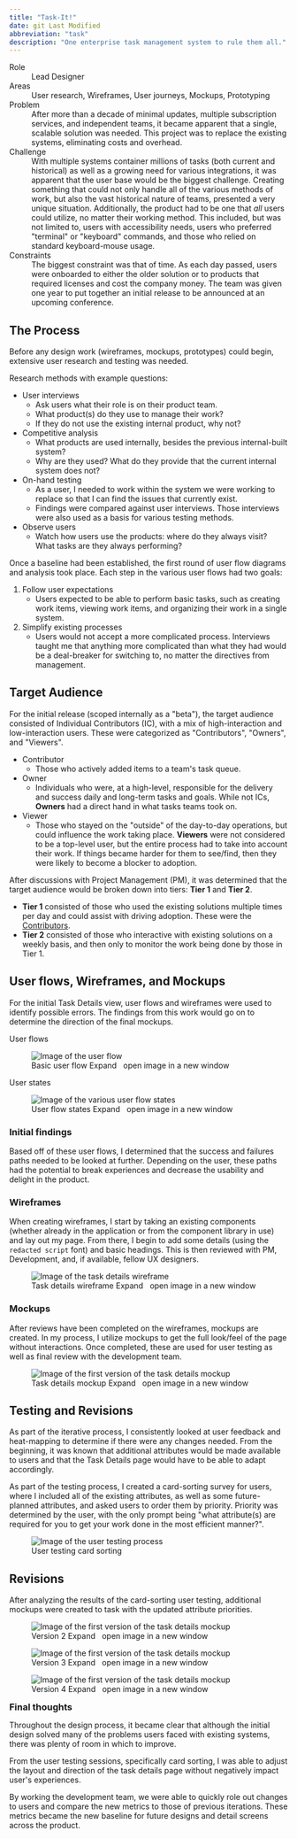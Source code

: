 ```yaml
---
title: "Task-It!"
date: git Last Modified
abbreviation: "task"
description: "One enterprise task management system to rule them all."
---
```

<div class="container px-0 mb-5">
  <div class="row mx-0">
    <div class="col">
      <sl-card class="card-basic" style="--border-color: var(--sl-color-primary-400); --border-width: 2px;">
        <dl>
          <dt class="col-sm-2">Role</dt>
          <dd class="col-sm-10">Lead Designer</dd>
          <dt class="col-sm-2">Areas</dt>
          <dd class="col-sm-10">User research, Wireframes, User journeys, Mockups, Prototyping</dd>
          <dt class="col-sm-2">Problem</dt>
          <dd class="col-sm-10">After more than a decade of minimal updates, multiple subscription services, and independent teams, it became apparent that a single, scalable solution was needed. This project was to replace the existing systems, eliminating costs and overhead.</dd>
          <dt class="col-sm-2">Challenge</dt>
          <dd class="col-sm-10">With multiple systems container millions of tasks (both current and historical) as well as a growing need for various integrations, it was apparent that the user base would be the biggest challenge. Creating something that could not only handle all of the various methods of work, but also the vast historical nature of teams, presented a very unique situation. Additionally, the product had to be one that <i>all</i> users could utilize, no matter their working method. This included, but was not limited to, users with accessibility needs, users who preferred "terminal" or "keyboard" commands, and those who relied on standard keyboard-mouse usage.</dd>
          <dt class="col-sm-2">Constraints</dt>
          <dd class="col-sm-10">The biggest constraint was that of time. As each day passed, users were onboarded to either the older solution or to products that required licenses and cost the company money. The team was given one year to put together an initial release to be announced at an upcoming conference.</dd>
        </dl>
      </sl-card>
    </div>
  </div>
  <div class="row mx-0">
    <div class="col">
      <h2>The Process</h2>
      <p>Before any design work (wireframes, mockups, prototypes) could begin, extensive user research and testing was needed.</p>
      <p>Research methods with example questions:
        <ul>
          <li>User interviews
            <ul>
              <li>Ask users what their role is on their product team.</li>
              <li>What product(s) do they use to manage their work?</li>
              <li>If they do not use the existing internal product, why not?</li>
            </ul>
          </li>
          <li>Competitive analysis
            <ul>
              <li>What products are used internally, besides the previous internal-built system?</li>
              <li>Why are they used? What do they provide that the current internal system does not?</li>
            </ul>
          </li>
          <li>On-hand testing
            <ul>
              <li>As a user, I needed to work within the system we were working to replace so that I can find the issues that currently exist.</li>
              <li>Findings were compared against user interviews. Those interviews were also used as a basis for various testing methods.</li>
            </ul>
          </li>
          <li>Observe users
            <ul>
              <li>Watch how users use the products: where do they always visit? What tasks are they always performing?</li>
            </ul>
          </li>
        </ul>
      </p>
      <p>Once a baseline had been established, the first round of user flow diagrams and analysis took place. Each step in the various user flows had two goals:
        <ol>
          <li>Follow user expectations
            <ul>
              <li>Users expected to be able to perform basic tasks, such as creating work items, viewing work items, and organizing their work in a single system.</li>
            </ul>
          </li>
          <li>Simplify existing processes
            <ul>
              <li>Users would not accept a more complicated process. Interviews taught me that anything more complicated than what they had would be a deal-breaker for switching to, no matter the directives from management.</li>
            </ul>
          </li>
        </ol>
      </p>
      <h2>Target Audience</h2>
      <p>For the initial release (scoped internally as a "beta"), the target audience consisted of Individual Contributors (IC), with a mix of high-interaction and low-interaction users. These were categorized as "Contributors", "Owners", and "Viewers".</p>
      <ul>
        <li>Contributor
          <ul>
            <li>Those who actively added items to a team's task queue.</li>
          </ul>
        </li>
        <li>Owner
          <ul>
            <li>Individuals who were, at a high-level, responsible for the delivery and success daily and long-term tasks and goals. While not ICs, <strong>Owners</strong> had a direct hand in what tasks teams took on.</li>
          </ul>
        </li>
        <li>Viewer
          <ul>
            <li>Those who stayed on the "outside" of the day-to-day operations, but could influence the work taking place. <strong>Viewers</strong> were not considered to be a top-level user, but the entire process had to take into account their work. If things became harder for them to see/find, then they were likely to become a blocker to adoption.</li>
          </ul>
        </li>
      </ul>
      <p>After discussions with Project Management (PM), it was determined that the target audience would be broken down into tiers: <strong>Tier 1</strong> and <strong>Tier 2</strong>.
        <ul>
          <li><strong>Tier 1</strong> consisted of those who used the existing solutions multiple times per day and could assist with driving adoption. These were the <u>Contributors</u>.
          </li>
          <li><strong>Tier 2</strong> consisted of those who interactive with existing solutions on a weekly basis, and then only to monitor the work being done by those in Tier 1.
          </li>
        </ul>
      </p>
      <h2>User flows, Wireframes, and Mockups</h2>
      <p>For the initial Task Details view, user flows and wireframes were used to identify possible errors. The findings from this work would go on to determine the direction of the final mockups.</p>
      <div class="row">
        <div class="col-md-6">
          <p class="font-weight-semibold mb-0 text-body-emphasis">User flows</p>
          <figure class="figure">
            <img src="../../img/task-it_user-flow.png" class="figure-img img-fluid rounded" alt="Image of the user flow" loading="lazy">
            <figcaption class="figure-caption text-align-center">Basic user flow
              <sl-button href="../../img/task-it_user-flow.png" variant="text" size="medium" >
                Expand
                <fa-icon type="duotone" weight="solid" name="expand" size="md" style="padding: 0 4px;"></fa-icon>
                <sl-visually-hidden>open image in a new window</sl-visually-hidden>
              </sl-button>
            </figcaption>
          </figure>
        </div>
        <div class="col-md-6">
          <p class="fw-semibold mb-0 text-body-emphasis">User states</p>
          <figure class="figure">
            <img src="../../img/task-it_user-states.png" class="figure-img img-fluid rounded" alt="Image of the various user flow states" loading="lazy">
            <figcaption class="figure-caption text-align-center">User flow states
              <sl-button href="../../img/task-it_user-states.png" variant="text" size="medium" >
                Expand
                <fa-icon type="duotone" weight="solid" name="expand" size="md" style="padding: 0 4px;"></fa-icon>
                <sl-visually-hidden>open image in a new window</sl-visually-hidden>
              </sl-button>
            </figcaption>
          </figure>
        </div>
      </div>
      <h3>Initial findings</h3>
      <p>Based off of these user flows, I determined that the success and failures paths needed to be looked at further. Depending on the user, these paths had the potential to break experiences and decrease the usability and delight in the product.
      </p>
      <div class="row">
        <div class="col-md-6">
          <h3>Wireframes</h3>
          <p>When creating wireframes, I start by taking an existing components (whether already in the application or from the component library in use) and lay out my page. From there, I begin to add some details (using the <code>redacted script</code> font) and basic headings. This is then reviewed with PM, Development, and, if available, fellow UX designers.</p>
          <figure class="figure">
            <img src="../../img/task-it_task-details_wireframe.png" class="figure-img img-fluid rounded" alt="Image of the task details wireframe" loading="lazy">
            <figcaption class="figure-caption text-align-center">Task details wireframe
              <sl-button href="../../img/task-it_task-details_wireframe.png" variant="text" size="medium" >
                Expand
                <fa-icon type="duotone" weight="solid" name="expand" size="md" style="padding: 0 4px;"></fa-icon>
                <sl-visually-hidden>open image in a new window</sl-visually-hidden>
              </sl-button>
            </figcaption>
          </figure>
        </div>
        <div class="col-md-6">
          <h3>Mockups</h3>
          <p>After reviews have been completed on the wireframes, mockups are created. In my process, I utilize mockups to get the full look/feel of the page without interactions. Once completed, these are used for user testing as well as final review with the development team.</p>
          <figure class="figure">
            <img src="../../img/task-it_task-details_mockup1.png" class="figure-img img-fluid rounded" alt="Image of the first version of the task details mockup" loading="lazy">
            <figcaption class="figure-caption text-align-center">Task details mockup
              <sl-button href="../../img/task-it_task-details_mockup1.png" variant="text" size="medium" >
                Expand
                <fa-icon type="duotone" weight="solid" name="expand" size="md" style="padding: 0 4px;"></fa-icon>
                <sl-visually-hidden>open image in a new window</sl-visually-hidden>
              </sl-button>
            </figcaption>
          </figure>
        </div>
      </div>
      <h2>Testing and Revisions</h2>
      <p>As part of the iterative process, I consistently looked at user feedback and heat-mapping to determine if there were any changes needed. From the beginning, it was known that additional attributes would be made available to users and that the Task Details page would have to be able to adapt accordingly.</p>
      <p>As part of the testing process, I created a card-sorting survey for users, where I included all of the existing attributes, as well as some future-planned attributes, and asked users to order them by priority. Priority was determined by the user, with the only prompt being "what attribute(s) are required for you to get your work done in the most efficient manner?".</p>
      <figure class="figure">
        <img src="../../img/task-it_user-survey.png" class="figure-img img-fluid rounded" alt="Image of the user testing process" loading="lazy">
        <figcaption class="figure-caption text-align-center">User testing card sorting
        </figcaption>
      </figure>
      <h2>Revisions</h2>
      <p>After analyzing the results of the card-sorting user testing, additional mockups were created to task with the updated attribute priorities.</p>
      <div class="row">
        <div class="col-md-4">
          <figure class="figure">
            <img src="../../img/task-it_task-details_mockup2.png" class="figure-img img-fluid rounded" alt="Image of the first version of the task details mockup">
            <figcaption class="figure-caption text-align-center">Version 2
              <sl-button href="../../img/task-it_task-details_mockup2.png" variant="text" size="medium" >
                Expand
                <fa-icon type="duotone" weight="solid" name="expand" size="md" style="padding: 0 4px;"></fa-icon>
                <sl-visually-hidden>open image in a new window</sl-visually-hidden>
              </sl-button>
            </figcaption>
          </figure>
        </div>
        <div class="col-md-4">
          <figure class="figure">
            <img src="../../img/task-it_task-details_mockup3.png" class="figure-img img-fluid rounded" alt="Image of the first version of the task details mockup">
            <figcaption class="figure-caption text-align-center">Version 3
              <sl-button href="../../img/task-it_task-details_mockup3.png" variant="text" size="medium" >
                Expand
                <fa-icon type="duotone" weight="solid" name="expand" size="md" style="padding: 0 4px;"></fa-icon>
                <sl-visually-hidden>open image in a new window</sl-visually-hidden>
              </sl-button>
            </figcaption>
          </figure>
        </div>
        <div class="col-md-4">
          <figure class="figure">
            <img src="../../img/task-it_task-details_mockup4.png" class="figure-img img-fluid rounded" alt="Image of the first version of the task details mockup">
            <figcaption class="figure-caption text-align-center">Version 4
              <sl-button href="../../img/task-it_task-details_mockup4.png" variant="text" size="medium" >
                Expand
                <fa-icon type="duotone" weight="solid" name="expand" size="md" style="padding: 0 4px;"></fa-icon>
                <sl-visually-hidden>open image in a new window</sl-visually-hidden>
              </sl-button>
            </figcaption>
          </figure>
        </div>
      </div>
      <div class="mt-5 mb-3">
        <sl-card class="card-header">
          <div slot="header">
            <h3 class="p-0">Final thoughts</h3>
          </div>
          <p>Throughout the design process, it became clear that although the initial design solved many of the problems users faced with existing systems, there was plenty of room in which to improve.
          </p>
          <p>From the user testing sessions, specifically card sorting, I was able to adjust the layout and direction of the task details page without negatively impact user's experiences.</p>
          <p>By working the development team, we were able to quickly role out changes to users and compare the new metrics to those of previous iterations. These metrics became the new baseline for future designs and detail screens across the product.</p>
        </sl-card>
        <style>
          .card-header::part(base) {
            background-color: var(--sl-color-neutral-50);
          }
          .card-header [slot='header'] {
            display: flex;
            align-items: center;
            justify-content: space-between;
          }
          .card-header h3 {
            margin: 0;
          }
          .card-header sl-icon-button {
            font-size: var(--sl-font-size-medium);
          }
        </style>
      </div>
    </div>
  </div>
</div>
